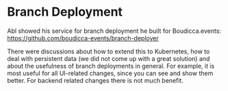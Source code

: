 # Branch Deployment

Abl showed his service for branch deployment he built for Boudicca.events: https://github.com/boudicca-events/branch-deployer

There were discussions about how to extend this to Kubernetes, how to deal with persistent data (we did not come up with a great solution) and about the usefulness of branch deployments in general.
For example, it is most useful for all UI-related changes, since you can see and show them better. For backend related changes there is not much benefit.
